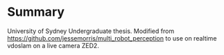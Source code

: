 # Summary
University of Sydney Undergraduate thesis. 
Modified from https://github.com/jessemorris/multi_robot_perception to use on realtime vdoslam on a live camera ZED2.






